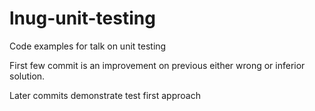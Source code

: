 # lnug-unit-testing

Code examples for talk on unit testing


First few commit is an improvement on previous either wrong or inferior solution.


Later commits demonstrate test first approach
